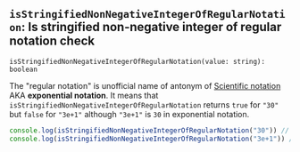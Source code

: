 ## `isStringifiedNonNegativeIntegerOfRegularNotation`: Is stringified non-negative integer of regular notation check

```
isStringifiedNonNegativeIntegerOfRegularNotation(value: string): boolean
```

The "regular notation" is unofficial name of antonym of [Scientific notation](https://en.wikipedia.org/wiki/Scientific_notation)
AKA **exponential notation**.
It means that `isStringifiedNonNegativeIntegerOfRegularNotation` returns `true` for `"30"` but `false` for `"3e+1"`
although `"3e+1"` is `30` in exponential notation.

```typescript
console.log(isStringifiedNonNegativeIntegerOfRegularNotation("30")) // true
console.log(isStringifiedNonNegativeIntegerOfRegularNotation("3e+1")) // false
```
